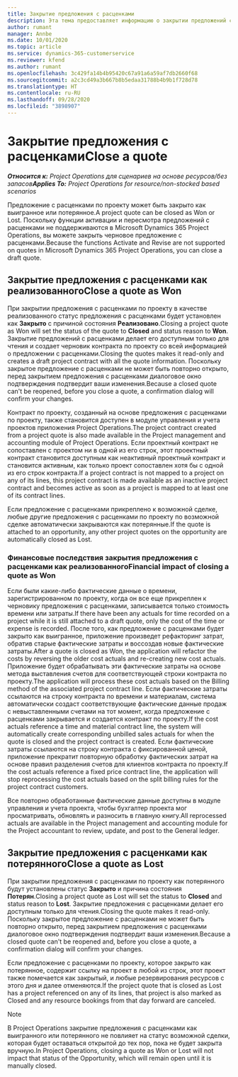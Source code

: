 ```yaml
---
title: Закрытие предложения с расценками
description: Эта тема предоставляет информацию о закрытии предложений с расценками в Project Operations.
author: rumant
manager: Annbe
ms.date: 10/01/2020
ms.topic: article
ms.service: dynamics-365-customerservice
ms.reviewer: kfend
ms.author: rumant
ms.openlocfilehash: 3c429fa14b4b95420c67a91a6a59af7db2660f68
ms.sourcegitcommit: a2c3cd49a3b667b8b5edaa31788b4b9b1f728d78
ms.translationtype: HT
ms.contentlocale: ru-RU
ms.lasthandoff: 09/28/2020
ms.locfileid: "3898907"
---
```

# <a name="close-a-quote"></a><span data-ttu-id="cc7b8-103">Закрытие предложения с расценками</span><span class="sxs-lookup"><span data-stu-id="cc7b8-103">Close a quote</span></span>

<span data-ttu-id="cc7b8-104">_**Относится к:** Project Operations для сценариев на основе ресурсов/без запасов_</span><span class="sxs-lookup"><span data-stu-id="cc7b8-104">_**Applies To:** Project Operations for resource/non-stocked based scenarios_</span></span>

<span data-ttu-id="cc7b8-105">Предложение с расценками по проекту может быть закрыто как выигранное или потерянное.</span><span class="sxs-lookup"><span data-stu-id="cc7b8-105">A project quote can be closed as Won or Lost.</span></span> <span data-ttu-id="cc7b8-106">Поскольку функции активации и пересмотра предложений с расценками не поддерживаются в Microsoft Dynamics 365 Project Operations, вы можете закрыть черновое предложение с расценками.</span><span class="sxs-lookup"><span data-stu-id="cc7b8-106">Because the functions Activate and Revise are not supported on quotes in Microsoft Dynamics 365 Project Operations, you can close a draft quote.</span></span>

## <a name="close-a-quote-as-won"></a><span data-ttu-id="cc7b8-107">Закрытие предложения с расценками как реализованного</span><span class="sxs-lookup"><span data-stu-id="cc7b8-107">Close a quote as Won</span></span>

<span data-ttu-id="cc7b8-108">При закрытии предложения с расценками по проекту в качестве реализованного статус предложения с расценками будет установлен как **Закрыто** с причиной состояния **Реализовано**.</span><span class="sxs-lookup"><span data-stu-id="cc7b8-108">Closing a project quote as Won will set the status of the quote to **Closed** and status reason to **Won**.</span></span> <span data-ttu-id="cc7b8-109">Закрытие предложений с расценками делает его доступным только для чтения и создает черновик контракта по проекту со всей информацией о предложении с расценками.</span><span class="sxs-lookup"><span data-stu-id="cc7b8-109">Closing the quotes makes it read-only and creates a draft project contract with all the quote information.</span></span> <span data-ttu-id="cc7b8-110">Поскольку закрытое предложение с расценками не может быть повторно открыто, перед закрытием предложения с расценками диалоговое окно подтверждения подтвердит ваши изменения.</span><span class="sxs-lookup"><span data-stu-id="cc7b8-110">Because a closed quote can't be reopened, before you close a quote, a confirmation dialog will confirm your changes.</span></span>

<span data-ttu-id="cc7b8-111">Контракт по проекту, созданный на основе предложения с расценками по проекту, также становится доступен в модуле управления и учета проектов приложения Project Operations.</span><span class="sxs-lookup"><span data-stu-id="cc7b8-111">The project contract created from a project quote is also made available in the Project management and accounting module of Project Operations.</span></span> <span data-ttu-id="cc7b8-112">Если проектный контракт не сопоставлен с проектом ни в одной из его строк, этот проектный контракт становится доступным как неактивный проектный контракт и становится активным, как только проект сопоставлен хотя бы с одной из его строк контракта.</span><span class="sxs-lookup"><span data-stu-id="cc7b8-112">If a project contract is not mapped to a project on any of its lines, this project contract is made available as an inactive project contract and becomes active as soon as a project is mapped to at least one of its contract lines.</span></span>

<span data-ttu-id="cc7b8-113">Если предложение с расценками прикреплено к возможной сделке, любые другие предложения с расценками по проекту по возможной сделке автоматически закрываются как потерянные.</span><span class="sxs-lookup"><span data-stu-id="cc7b8-113">If the quote is attached to an opportunity, any other project quotes on the opportunity are automatically closed as Lost.</span></span>

### <a name="financial-impact-of-closing-a-quote-as-won"></a><span data-ttu-id="cc7b8-114">Финансовые последствия закрытия предложения с расценками как реализованного</span><span class="sxs-lookup"><span data-stu-id="cc7b8-114">Financial impact of closing a quote as Won</span></span>

<span data-ttu-id="cc7b8-115">Если были какие-либо фактические данные о времени, зарегистрированном по проекту, когда он все еще прикреплен к черновику предложения с расценками, записывается только стоимость времени или затраты.</span><span class="sxs-lookup"><span data-stu-id="cc7b8-115">If there have been any actuals for time recorded on a project while it is still attached to a draft quote, only the cost of the time or expense is recorded.</span></span> <span data-ttu-id="cc7b8-116">После того, как предложение с расценками будет закрыто как выигранное, приложение произведет рефакторинг затрат, обратив старые фактические затраты и воссоздав новые фактические затраты.</span><span class="sxs-lookup"><span data-stu-id="cc7b8-116">After a quote is closed as Won, the application will refactor the costs by reversing the older cost actuals and re-creating new cost actuals.</span></span> <span data-ttu-id="cc7b8-117">Приложение будет обрабатывать эти фактические затраты на основе метода выставления счетов для соответствующей строки контракта по проекту.</span><span class="sxs-lookup"><span data-stu-id="cc7b8-117">The application will process these cost actuals based on the Billing method of the associated project contract line.</span></span> <span data-ttu-id="cc7b8-118">Если фактические затраты ссылаются на строку контракта по времени и материалам, система автоматически создаст соответствующие фактические данные продаж с невыставленными счетами на тот момент, когда предложение с расценками закрывается и создается контракт по проекту.</span><span class="sxs-lookup"><span data-stu-id="cc7b8-118">If the cost actuals reference a time and material contract line, the system will automatically create corresponding unbilled sales actuals for when the quote is closed and the project contract is created.</span></span> <span data-ttu-id="cc7b8-119">Если фактические затраты ссылаются на строку контракта с фиксированной ценой, приложение прекратит повторную обработку фактических затрат на основе правил разделения счетов для клиентов контракта по проекту.</span><span class="sxs-lookup"><span data-stu-id="cc7b8-119">If the cost actuals reference a fixed price contract line, the application will stop reprocessing the cost actuals based on the split billing rules for the project contract customers.</span></span>

<span data-ttu-id="cc7b8-120">Все повторно обработанные фактические данные доступны в модуле управления и учета проекта, чтобы бухгалтер проекта мог просматривать, обновлять и разносить в главную книгу.</span><span class="sxs-lookup"><span data-stu-id="cc7b8-120">All reprocessed actuals are available in the Project management and accounting module for the Project accountant to review, update, and post to the General ledger.</span></span> 

## <a name="close-a-quote-as-lost"></a><span data-ttu-id="cc7b8-121">Закрытие предложения с расценками как потерянного</span><span class="sxs-lookup"><span data-stu-id="cc7b8-121">Close a quote as Lost</span></span>

<span data-ttu-id="cc7b8-122">При закрытии предложения с расценками по проекту как потерянного будут установлены статус **Закрыто** и причина состояния **Потерян**.</span><span class="sxs-lookup"><span data-stu-id="cc7b8-122">Closing a project quote as Lost will set the status to **Closed** and status reason to **Lost**.</span></span> <span data-ttu-id="cc7b8-123">Закрытие предложения с расценками делает его доступным только для чтения.</span><span class="sxs-lookup"><span data-stu-id="cc7b8-123">Closing the quote makes it read-only.</span></span> <span data-ttu-id="cc7b8-124">Поскольку закрытое предложение с расценками не может быть повторно открыто, перед закрытием предложения с расценками диалоговое окно подтверждения подтвердит ваши изменения.</span><span class="sxs-lookup"><span data-stu-id="cc7b8-124">Because a closed quote can't be reopened and, before you close a quote, a confirmation dialog will confirm your changes.</span></span>

<span data-ttu-id="cc7b8-125">Если предложение с расценками по проекту, которое закрыто как потерянное, содержит ссылку на проект в любой из строк, этот проект также помечается как закрытый, и любые резервирования ресурсов с этого дня и далее отменяются.</span><span class="sxs-lookup"><span data-stu-id="cc7b8-125">If the project quote that is closed as Lost has a project referenced on any of its lines, that project is also marked as Closed and any resource bookings from that day forward are canceled.</span></span>

> [!NOTE]
> <span data-ttu-id="cc7b8-126">В Project Operations закрытие предложения с расценками как выигранного или потерянного не повлияет на статус возможной сделки, которая будет оставаться открытой до тех пор, пока не будет закрыта вручную.</span><span class="sxs-lookup"><span data-stu-id="cc7b8-126">In Project Operations, closing a quote as Won or Lost will not impact that status of the Opportunity, which will remain open until it is manually closed.</span></span>

